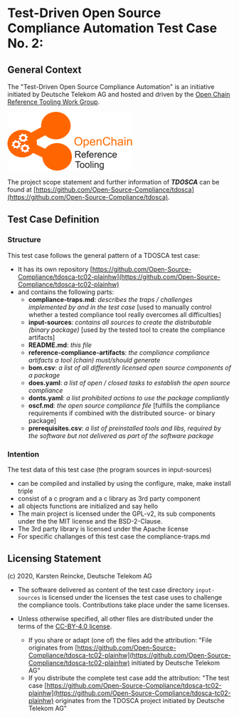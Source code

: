 # Test-Driven Open Source Compliance Automation Test Case No. 2:

## General Context
The "Test-Driven Open Source Compliance Automation" is an initiative initiated by Deutsche Telekom AG and hosted and driven by the [Open Chain Reference Tooling Work Group](http://oss-compliance-tooling.org/).

![openchain-reference-tooling-work-group-logo.png](img/logo.png)

The project scope statement and further information of ***TDOSCA*** can be found at [https://github.com/Open-Source-Compliance/tdosca](https://github.com/Open-Source-Compliance/tdosca).

## Test Case Definition

### Structure

This test case follows the general pattern of a TDOSCA test case:
* It has its own repository [https://github.com/Open-Source-Compliance/tdosca-tc02-plainhw](https://github.com/Open-Source-Compliance/tdosca-tc02-plainhw)
* and contains the following parts:
  - **compliance-traps.md**: *describes the traps / challenges implemented by and in the test case* [used to manually control whether a tested compliance tool really overcomes all difficulties]
  - **input-sources**: *contains all sources to create the distributable (binary package)* [used by the tested tool to create the compliance artifacts]
  - **README.md**: *this file*
  - **reference-compliance-artifacts**: *the compliance compliance artifacts a tool (chain) must/should generate*
  - **bom.csv**: *a list of all differently licensed open source components of a package*
  - **does.yaml**: *a list of open / closed tasks to establish the open source compliance*
  - **donts.yaml**: *a list prohibited actions to use the package compliantly*
  - **oscf.md**: *the open source compliance file* [fulfills the compliance requirements if combined with the distributed source- or binary package]
  * **prerequisites.csv**: *a list of preinstalled tools and libs, required by the software but not delivered as part of the software package*

### Intention

The test data of this test case (the program sources in input-sources)

* can be compiled and installed by using the configure, make, make install triple
* consist of a c program and a c library as 3rd party component
* all objects functions are initialized and say hello
* The main project is licensed under the GPL-v2, its sub components under the the MIT license and the BSD-2-Clause.
* The 3rd party library is licensed under the Apache license
* For specific challanges of this test case the compliance-traps.md


## Licensing Statement

(c) 2020, Karsten Reincke, Deutsche Telekom AG 

* The software delivered as content of the test case directory ``input-sources`` is licensed under the licenses the test case uses to challenge the compliance tools. Contributions take place under the same licenses.

* Unless otherwise specified, all other files are distributed under the terms of the [CC-BY-4.0 license](https://creativecommons.org/licenses/by/4.0/).
  - If you share or adapt (one of) the files add the attribution: "File originates from [https://github.com/Open-Source-Compliance/tdosca-tc02-plainhw](https://github.com/Open-Source-Compliance/tdosca-tc02-plainhw) initiated by Deutsche Telekom AG"
  - If you distribute the complete test case add the attribution: "The test case [https://github.com/Open-Source-Compliance/tdosca-tc02-plainhw](https://github.com/Open-Source-Compliance/tdosca-tc02-plainhw) originates from the TDOSCA project initiated by Deutsche Telekom AG"
